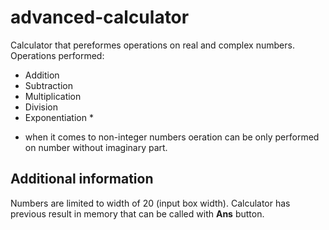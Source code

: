 # advanced-calculator
Calculator that pereformes operations on real and complex numbers.
Operations performed: 
- Addition
- Subtraction
- Multiplication
- Division
- Exponentiation *

* when it comes to non-integer numbers oeration can be only performed on number without imaginary part.

## Additional information
Numbers are limited to width of 20 (input box width). 
Calculator has previous result in memory that can be called with **Ans** button. 

